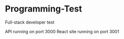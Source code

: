 # Programming-Test
Full-stack developer test

API running on port 3000
React site running on port 3001
